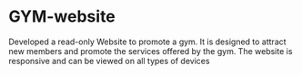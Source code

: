 # GYM-website
Developed a read-only Website to promote a gym. It is designed to attract new members and promote the services offered by the gym. The website is responsive and can be viewed on all types of devices
